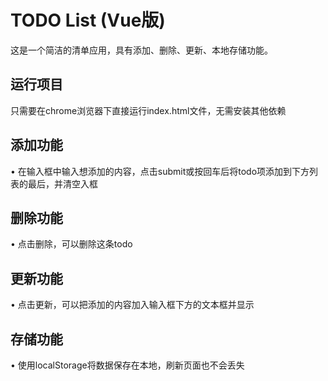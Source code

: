 TODO List (Vue版)
==================
这是一个简洁的清单应用，具有添加、删除、更新、本地存储功能。

## 运行项目
只需要在chrome浏览器下直接运行index.html文件，无需安装其他依赖<br/>

## 添加功能
• 在输入框中输入想添加的内容，点击submit或按回车后将todo项添加到下方列表的最后，并清空入框<br/>

## 删除功能
• 点击删除，可以删除这条todo<br/>

## 更新功能
• 点击更新，可以把添加的内容加入输入框下方的文本框并显示<br/>

## 存储功能
• 使用localStorage将数据保存在本地，刷新页面也不会丢失<br/>

